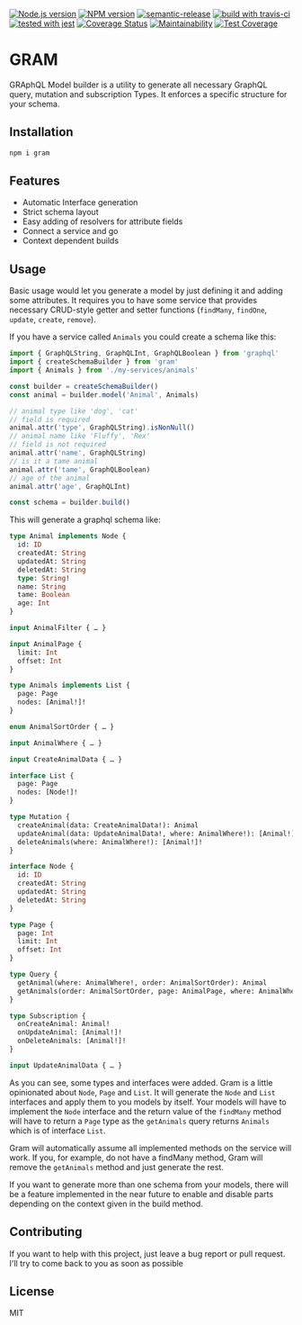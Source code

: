 [![Node.js version](https://img.shields.io/badge/node->=%208.2.1-blue.svg)](https://nodejs.org/dist/latest-v8.x/docs/api/)
[![NPM version](https://img.shields.io/badge/npm->=%205.4.0-blue.svg)](https://docs.npmjs.com/)
[![semantic-release](https://img.shields.io/badge/%20%20%F0%9F%93%A6%F0%9F%9A%80-semantic--release-e10079.svg)](https://github.com/semantic-release/semantic-release)
[![build with travis-ci](https://travis-ci.org/raynode/gram.svg?branch=master)](https://travis-ci.org/raynode/gram)
[![tested with jest](https://img.shields.io/badge/tested_with-jest-99424f.svg)](https://facebook.github.io/jest/)
[![Coverage Status](https://coveralls.io/repos/github/raynode/gram/badge.svg?branch=master)](https://coveralls.io/github/raynode/gram?branch=master)
[![Maintainability](https://api.codeclimate.com/v1/badges/7d6705c7f83a8899fde8/maintainability)](https://codeclimate.com/github/raynode/gram/maintainability)
[![Test Coverage](https://api.codeclimate.com/v1/badges/7d6705c7f83a8899fde8/test_coverage)](https://codeclimate.com/github/raynode/gram/test_coverage)

# GRAM

GRAphQL Model builder is a utility to generate all necessary GraphQL query, mutation and subscription Types. It enforces a specific structure for your schema.

## Installation
```bash
npm i gram
```

## Features

* Automatic Interface generation
* Strict schema layout
* Easy adding of resolvers for attribute fields
* Connect a service and go
* Context dependent builds

## Usage

Basic usage would let you generate a model by just defining it and adding some attributes. It requires you to have some service that provides necessary CRUD-style getter and setter functions (`findMany`, `findOne`, `update`, `create`, `remove`).

If you have a service called `Animals` you could create a schema like this:
```typescript
import { GraphQLString, GraphQLInt, GraphQLBoolean } from 'graphql'
import { createSchemaBuilder } from 'gram'
import { Animals } from './my-services/animals'

const builder = createSchemaBuilder()
const animal = builder.model('Animal', Animals)

// animal type like 'dog', 'cat'
// field is required
animal.attr('type', GraphQLString).isNonNull()
// animal name like 'Fluffy', 'Rex'
// field is not required
animal.attr('name', GraphQLString)
// is it a tame animal
animal.attr('tame', GraphQLBoolean)
// age of the animal
animal.attr('age', GraphQLInt)

const schema = builder.build()
```

This will generate a graphql schema like:
```GraphQL
type Animal implements Node {
  id: ID
  createdAt: String
  updatedAt: String
  deletedAt: String
  type: String!
  name: String
  tame: Boolean
  age: Int
}

input AnimalFilter { … }

input AnimalPage {
  limit: Int
  offset: Int
}

type Animals implements List {
  page: Page
  nodes: [Animal!]!
}

enum AnimalSortOrder { … }

input AnimalWhere { … }

input CreateAnimalData { … }

interface List {
  page: Page
  nodes: [Node!]!
}

type Mutation {
  createAnimal(data: CreateAnimalData!): Animal
  updateAnimal(data: UpdateAnimalData!, where: AnimalWhere!): [Animal!]!
  deleteAnimals(where: AnimalWhere!): [Animal!]!
}

interface Node {
  id: ID
  createdAt: String
  updatedAt: String
  deletedAt: String
}

type Page {
  page: Int
  limit: Int
  offset: Int
}

type Query {
  getAnimal(where: AnimalWhere!, order: AnimalSortOrder): Animal
  getAnimals(order: AnimalSortOrder, page: AnimalPage, where: AnimalWhere!): Animals
}

type Subscription {
  onCreateAnimal: Animal!
  onUpdateAnimal: [Animal!]!
  onDeleteAnimals: [Animal!]!
}

input UpdateAnimalData { … }
```

As you can see, some types and interfaces were added.
Gram is a little opinionated about `Node`, `Page` and `List`.
It will generate the `Node` and `List` interfaces and apply them to you models by itself.
Your models will have to implement the `Node` interface and the return value of the `findMany` method will have to return a `Page` type as the `getAnimals` query returns `Animals` which is of interface `List`.

Gram will automatically assume all implemented methods on the service will work.
If you, for example, do not have a findMany method, Gram will remove the `getAnimals` method and just generate the rest.

If you want to generate more than one schema from your models, there will be a feature implemented in the near future to enable and disable parts depending on the context given in the build method.

## Contributing

If you want to help with this project, just leave a bug report or pull request.
I'll try to come back to you as soon as possible

## License

MIT
